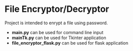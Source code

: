 # File Encryptor/Decryptor
Project is intended to enrypt a file using password.

- **main.py** can be used for command line input
- **mainTk.py** can be used for Tkinter application
- **file_encryptor_flask.py** can be used for flask application